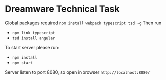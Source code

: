 # Dreamware Technical Task

Global packages required ``` npm install webpack typescript tsd -g ```
Then run
* ``` npm link typescript ```
* ``` tsd install angular ```

To start server please run:
* ``` npm install ```
* ``` npm start ```

Server listen to port 8080, so open in browser ``` http://localhost:8080/ ```